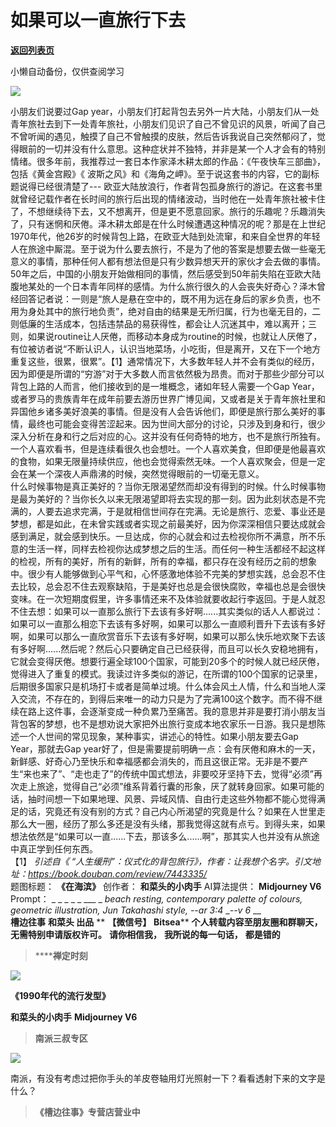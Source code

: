 # 如果可以一直旅行下去

[**返回列表页**](/gzh/槽边往事)

小懒自动备份，仅供查阅学习

![](https://mmbiz.qpic.cn/mmbiz_jpg/Ia6gU9JNtkpEaB2SpUiaY58KRAIebeK33fCh3ncR3xLfBy8kxKeiaj7TeEjbtH7YibE1xMESv6f6EUpcfznCtLX6A/640?wx_fmt=jpeg&from;=appmsg)

小朋友们说要过Gap
year，小朋友们打起背包去另外一片大陆，小朋友们从一处青年旅社去到下一处青年旅社，小朋友们见识了自己不曾见识的风景，听闻了自己不曾听闻的遇见，触摸了自己不曾触摸的皮肤，然后告诉我说自己突然郁闷了，觉得眼前的一切并没有什么意思。这种症状并不独特，并非是某一个人才会有的特别情绪。很多年前，我推荐过一套日本作家泽木耕太郎的作品：《午夜快车三部曲》，包括《黄金宫殿》《
波斯之风》和《海角之岬》。至于说这套书的内容，它的副标题说得已经很清楚了---
欧亚大陆放浪行，作者背包孤身旅行的游记。在这套书里就曾经记载作者在长时间的旅行后出现的情绪波动，当时他在一处青年旅社被卡住了，不想继续待下去，又不想离开，但是更不愿意回家。旅行的乐趣呢？乐趣消失了，只有迷惘和厌倦。泽木耕太郎是在什么时候遭遇这种情况的呢？那是在上世纪1970年代，他26岁的时候背包上路，在欧亚大陆到处流窜，和来自全世界的年轻人在旅途中厮混。至于说为什么要去旅行，不是为了他的答案是想要去做一些毫无意义的事情，那种任何人都有想法但是只有少数异想天开的家伙才会去做的事情。50年之后，中国的小朋友开始做相同的事情，然后感受到50年前失陷在亚欧大陆腹地某处的一个日本青年同样的感情。为什么旅行很久的人会丧失好奇心？泽木曾经回答记者说：一则是“旅人是悬在空中的，既不用为远在身后的家乡负责，也不用为身处其中的旅行地负责”，绝对自由的结果是无所归属，行为也毫无目的，二则低廉的生活成本，包括违禁品的易获得性，都会让人沉迷其中，难以离开；三则，如果说routine让人厌倦，而移动本身成为routine的时候，也就让人厌倦了，有位被访者说“不断认识人，认识当地菜场，小吃街，但是离开，又在下一个地方重复这些，很累，很累”。【1】通常情况下，大多数年轻人并不会有类似的经历，因为即便是所谓的“穷游”对于大多数人而言依然极为昂贵。而对于那些少部分可以背包上路的人而言，他们接收到的是一堆概念，诸如年轻人需要一个Gap
Year，或者罗马的贵族青年在成年前要去游历世界广博见闻，又或者是关于青年旅社里和异国他乡诸多美好浪美的事情。但是没有人会告诉他们，即便是旅行那么美好的事情，最终也可能会变得苦涩起来。因为世间大部分的讨论，只涉及到身和行，很少深入分析在身和行之后对应的心。这并没有任何奇特的地方，也不是旅行所独有。一个人喜欢看书，但是连续看很久也会想吐。一个人喜欢美食，但即便是他最喜欢的食物，如果无限量持续供应，他也会觉得索然无味。一个人喜欢聚会，但是一定会在某一个深夜人声鼎沸的时候，突然觉得眼前的一切毫无意义。  
什么时候事物是真正美好的？当你无限渴望然而却没有得到的时候。什么时候事物是最为美好的？当你长久以来无限渴望即将去实现的那一刻。因为此刻状态是不完满的，人要去追求完满，于是就相信世间存在完满。无论是旅行、恋爱、事业还是梦想，都是如此，在未曾实践或者实现之前最美好，因为你深深相信只要达成就会感到满足，就会感到快乐。一旦达成，你的心就会和过去检视你所不满意，所不乐意的生活一样，同样去检视你达成梦想之后的生活。而任何一种生活都经不起这样的检视，所有的美好，所有的新鲜，所有的幸福，都只存在没有经历之前的想象中。很少有人能够做到心平气和，心怀感激地体验不完美的梦想实践，总会忍不住去比较，总会忍不住去观察缺陷，于是美好也总是会很快腐败，幸福也总是会很快变味。在一次短期度假里，许多事情还来不及体验就要收起行李返回。于是人就忍不住去想：如果可以一直那么旅行下去该有多好啊......其实类似的话人人都说过：如果可以一直那么相恋下去该有多好啊，如果可以那么一直顺利晋升下去该有多好啊，如果可以那么一直欣赏音乐下去该有多好啊，如果可以那么快乐地欢聚下去该有多好啊......然后呢？然后心只要确定自己已经获得，而且可以长久安稳地拥有，它就会变得厌倦。想要行遍全球100个国家，可能到20多个的时候人就已经厌倦，觉得进入了重复的模式。我读过许多类似的游记，在所谓的100个国家的记录里，后期很多国家只是机场打卡或者是简单过境。什么体会风土人情，什么和当地人深入交流，不存在的，到得后来唯一的动力只是为了完满100这个数字。而不得不继续在路上这件事，会逐渐变成一种负累乃至痛苦。我的意思并非是要打消小朋友当背包客的梦想，也不是想劝说大家把外出旅行变成本地农家乐一日游。我只是想陈述一个人世间的常见现象，某种事实，讲述心的特性。如果小朋友要去Gap
Year，那就去Gap
year好了，但是需要提前明确一点：会有厌倦和麻木的一天，新鲜感、好奇心乃至快乐和幸福感都会消失的，而且这很正常。无非是不要产生“来也来了”、“走也走了”的传统中国式想法，非要咬牙坚持下去，觉得“必须”再次走上旅途，觉得自己“必须”维系背着行囊的形象，厌了就转身回家。如果可能的话，抽时间想一下如果地理、风景、异域风情、自由行走这些外物都不能心觉得满足的话，究竟还有没有别的方式？自己内心所渴望的究竟是什么？如果在人世里走那么大一圈，经历了那么多还是没有头绪，那我觉得这就有点亏。到得头来，如果想法依然是“如果可以一直......下去，那该多么......啊”，那其实人也并没有从旅途中真正学到任何东西。  
【1】 _引述自《
“人生缓刑”：仪式化的背包旅行》，作者：让我想个名字。引文地址：https://book.douban.com/review/7443335/_  
题图标题： **《在海滨》** 创作者： **和菜头的小肉手** AI算法提供： **Midjourney V6** Prompt： _ _ _ _ _
___ _ _beach resting, contemporary palette of colours, geometric illustration,
Jun Takahashi style, --ar 3:4_ ___-_-v 6_ __  
 **槽边往事** **和菜头 出品** ** **【微信号】** **Bitsea**** **个人转载内容至朋友圈和群聊天，无需特别申请版权许可。**
**请你相信我，** **我所说的每一句话，** **都是错的**

>  ******禅定时刻**

![](https://mmbiz.qpic.cn/mmbiz_jpg/Ia6gU9JNtkpEaB2SpUiaY58KRAIebeK33kd5e4nwa7WBANHGZUOL3RnuxdRb1Xp546DeL35sEhhOMVeoDv91aAA/640?wx_fmt=jpeg&from;=appmsg)

 **《1990年代的流行发型》**

 **和菜头的小肉手** **Midjourney V6**  

>  **南派三叔专区**

![](https://mmbiz.qpic.cn/mmbiz_jpg/Ia6gU9JNtkpEaB2SpUiaY58KRAIebeK33kFUX81fT9X3ORibqCWEtFQiadOODibqOnlo2xK7sF1U2Zl0BdZckgiateg/640?wx_fmt=jpeg&from;=appmsg)

南派，有没有考虑过把你手头的羊皮卷轴用灯光照射一下？看看透射下来的文字是什么？

  

>  **《槽边往事》专营店营业中**

  

  

  

